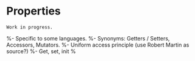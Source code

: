 # Properties

```{warning}
Work in progress.
```

%- Specific to some languages.
%- Synonyms: Getters / Setters, Accessors, Mutators.
%- Uniform access principle (use Robert Martin as source?)
%- Get, set, init
%
